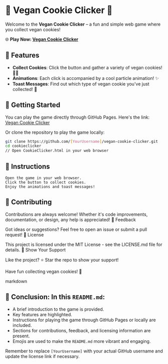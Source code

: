 # 🍪 Vegan Cookie Clicker 🌱

Welcome to the **Vegan Cookie Clicker** – a fun and simple web game where you collect vegan cookies! 

🌐 **Play Now: [Vegan Cookie Clicker](https://NicoFilips.github.io/CookieClicker.io/)**

## 🌟 Features

- **Collect Cookies**: Click the button and gather a variety of vegan cookies! 🍫🍪
- **Animations**: Each click is accompanied by a cool particle animation! ✨
- **Toast Messages**: Find out which type of vegan cookie you've just collected! 📣

## 🚀 Getting Started

You can play the game directly through GitHub Pages. Here's the link: [Vegan Cookie Clicker](https://[YourUsername].github.io/vegan-cookie-clicker/)

Or clone the repository to play the game locally:

```bash
git clone https://github.com/[YourUsername]/vegan-cookie-clicker.git
cd cookieclicker
// Open CookieClicker.html in your web browser
```

## 📝 Instructions

    Open the game in your web browser.
    Click the button to collect cookies.
    Enjoy the animations and toast messages!

## 🤝 Contributing

Contributions are always welcome! Whether it's code improvements, documentation, or design, any help is appreciated!
💌 Feedback

Got ideas or suggestions? Feel free to open an issue or submit a pull request!
📜 License

This project is licensed under the MIT License - see the LICENSE.md file for details.
🌈 Show Your Support

Like the project? ⭐️ Star the repo to show your support!

Have fun collecting vegan cookies! 🎉

markdown


## 📍 Conclusion: In this `README.md`:

- A brief introduction to the game is provided.
- Key features are highlighted.
- Instructions for playing the game through GitHub Pages or locally are included.
- Sections for contributions, feedback, and licensing information are present.
- Emojis are used to make the `README.md` more vibrant and engaging.

Remember to replace `[YourUsername]` with your actual GitHub username and update the license link if necessary.
